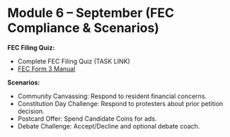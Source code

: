 # Module 6 – September (FEC Compliance & Scenarios)

**FEC Filing Quiz:**
- Complete FEC Filing Quiz (TASK LINK)
- [FEC Form 3 Manual](https://www.fec.gov/resources/cms-content/documents/policy-guidance/fecfrm3.pdf)

**Scenarios:**
- Community Canvassing: Respond to resident financial concerns.
- Constitution Day Challenge: Respond to protesters about prior petition decision.
- Postcard Offer: Spend Candidate Coins for ads.
- Debate Challenge: Accept/Decline and optional debate coach.
